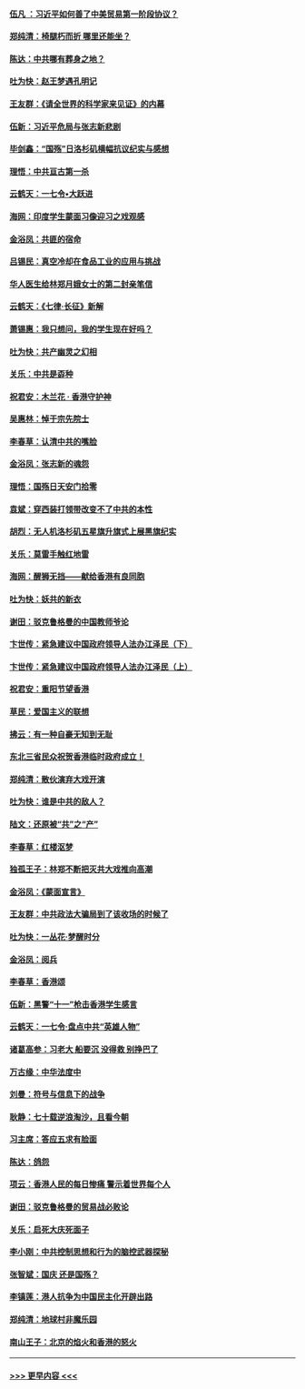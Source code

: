 #### [伍凡 ：习近平如何善了中美贸易第一阶段协议？](../pages/nsc993/n11596305.md?t=10181601) 
#### [郑纯清：椅腿朽而折 哪里还能坐？](../pages/nsc993/n11596273.md?t=10181601) 
#### [陈达：中共哪有葬身之地？](../pages/nsc993/n11596253.md?t=10181601) 
#### [吐为快：赵王梦遇孔明记](../pages/nsc993/n11596208.md?t=10181601) 
#### [王友群：《请全世界的科学家来见证》的内幕](../pages/nsc993/n11594091.md?t=10181601) 
#### [伍新：习近平危局与张志新悲剧](../pages/nsc993/n11594089.md?t=10181601) 
#### [毕剑鑫：“国殇”日洛杉矶横幅抗议纪实与感想](../pages/nsc993/n11591301.md?t=10181601) 
#### [理悟：中共亘古第一杀](../pages/nsc993/n11590734.md?t=10181601) 
#### [云鹤天：一七令•大跃进](../pages/nsc993/n11590699.md?t=10181601) 
#### [海网：印度学生蒙面习像迎习之戏观感](../pages/nsc993/n11590675.md?t=10181601) 
#### [金浴凤：共匪的宿命](../pages/nsc993/n11586383.md?t=10181601) 
#### [吕锡民：真空冷却在食品工业的应用与挑战](../pages/nsc993/n11585819.md?t=10181601) 
#### [华人医生给林郑月娥女士的第二封亲笔信](../pages/nsc993/n11585124.md?t=10181601) 
#### [云鹤天：《七律·长征》新解](../pages/nsc993/n11584578.md?t=10181601) 
#### [萧锡惠：我只想问，我的学生现在好吗？](../pages/nsc993/n11583828.md?t=10181601) 
#### [吐为快：共产幽灵之幻相](../pages/nsc993/n11583224.md?t=10181601) 
#### [关乐：中共是孬种](../pages/nsc993/n11582099.md?t=10181601) 
#### [祝君安：木兰花 · 香港守护神](../pages/nsc993/n11581782.md?t=10181601) 
#### [吴惠林：悼于宗先院士](../pages/nsc993/n11580283.md?t=10181601) 
#### [李春草：认清中共的嘴脸](../pages/nsc993/n11579954.md?t=10181601) 
#### [金浴凤：张志新的魂怨](../pages/nsc993/n11579913.md?t=10181601) 
#### [理悟：国殇日天安门拾零](../pages/nsc993/n11579843.md?t=10181601) 
#### [袁斌：穿西装打领带改变不了中共的本性](../pages/nsc993/n11579814.md?t=10181601) 
#### [胡烈：无人机洛杉矶五星旗升旗式上展黑旗纪实](../pages/nsc993/n11579322.md?t=10181601) 
#### [关乐：莫雷手触红地雷](../pages/nsc993/n11577862.md?t=10181601) 
#### [海网：醒狮无挡——献给香港有良同胞](../pages/nsc993/n11577835.md?t=10181601) 
#### [吐为快：妖共的新衣](../pages/nsc993/n11577575.md?t=10181601) 
#### [谢田：驳克鲁格曼的中国教师爷论](../pages/nsc993/n11575034.md?t=10181601) 
#### [卞世传：紧急建议中国政府领导人法办江泽民（下）](../pages/nsc993/n11573390.md?t=10181601) 
#### [卞世传：紧急建议中国政府领导人法办江泽民（上）](../pages/nsc993/n11573208.md?t=10181601) 
#### [祝君安：重阳节望香港](../pages/nsc993/n11573190.md?t=10181601) 
#### [草民：爱国主义的联想](../pages/nsc993/n11572333.md?t=10181601) 
#### [拂云：有一种自豪无知到无耻](../pages/nsc993/n11572006.md?t=10181601) 
#### [东北三省民众祝贺香港临时政府成立！](../pages/nsc993/n11571215.md?t=10181601) 
#### [郑纯清：散伙演弃大戏开演](../pages/nsc993/n11570826.md?t=10181601) 
#### [吐为快：谁是中共的敌人？](../pages/nsc993/n11570817.md?t=10181601) 
#### [陆文：还原被“共”之“产”](../pages/nsc993/n11570798.md?t=10181601) 
#### [李春草：红楼沤梦](../pages/nsc993/n11569673.md?t=10181601) 
#### [独孤王子：林郑不断把灭共大戏推向高潮](../pages/nsc993/n11569381.md?t=10181601) 
#### [金浴凤：《蒙面宣言》](../pages/nsc993/n11569368.md?t=10181601) 
#### [王友群：中共政法大骗局到了该收场的时候了](../pages/nsc993/n11568940.md?t=10181601) 
#### [吐为快：一丛花‧梦醒时分](../pages/nsc993/n11567491.md?t=10181601) 
#### [金浴凤：阅兵](../pages/nsc993/n11567454.md?t=10181601) 
#### [李春草：香港颂](../pages/nsc993/n11567444.md?t=10181601) 
#### [伍新：黑警“十一”枪击香港学生感言](../pages/nsc993/n11567426.md?t=10181601) 
#### [云鹤天：一七令‧盘点中共“英雄人物”](../pages/nsc993/n11567091.md?t=10181601) 
#### [诸葛高参：习老大 船要沉 没得救 别挣巴了](../pages/nsc993/n11566976.md?t=10181601) 
#### [万古缘：中华法度中](../pages/nsc993/n11566726.md?t=10181601) 
#### [刘曼：符号与信息下的战争](../pages/nsc993/n11564655.md?t=10181601) 
#### [耿静：七十载逆浪淘沙，且看今朝](../pages/nsc993/n11564520.md?t=10181601) 
#### [习主席：答应五求有脸面](../pages/nsc993/n11563953.md?t=10181601) 
#### [陈达：鸽怨](../pages/nsc993/n11561879.md?t=10181601) 
#### [项云：香港人民的每日惨痛  警示着世界每个人](../pages/nsc993/n11559273.md?t=10181601) 
#### [谢田：驳克鲁格曼的贸易战必败论](../pages/nsc993/n11555840.md?t=10181601) 
#### [关乐：启死大庆死面子](../pages/nsc993/n11556823.md?t=10181601) 
#### [李小刚：中共控制思想和行为的脑控武器探秘](../pages/nsc993/n11556776.md?t=10181601) 
#### [张智斌：国庆  还是国殇？](../pages/nsc993/n11556617.md?t=10181601) 
#### [李镇莲：港人抗争为中国民主化开辟出路](../pages/nsc993/n11556570.md?t=10181601) 
#### [郑纯清：地球村非魔乐园](../pages/nsc993/n11555415.md?t=10181601) 
#### [南山王子：北京的焰火和香港的怒火](../pages/nsc993/n11555318.md?t=10181601) 

----
#### [ >>> 更早内容 <<< ](../indexes/nsc993-earlier.md)
